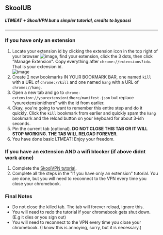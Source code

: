 ## SkoolUB
##### LTMEAT + SkoolVPN but a simpler tutorial, credits to bypassi
------
### If you have only an extension
1. Locate your extension id by clicking the extension icon in the top right of your browser ![image](https://user-images.githubusercontent.com/93336301/236832184-d760a12b-bc33-45d0-9b27-d8ba6528eb7f.png), find your extension, click the 3 dots, then click "Manage Extension". Copy everything after `chrome://extensions?id=`. That is your extension id.  
![image](https://user-images.githubusercontent.com/93336301/236832791-b2daa953-9a42-49e2-bdde-f01583883708.png)
2. Create 2 new bookmarks IN YOUR BOOKMARK BAR, one named `kill` with a URL of `chrome://kill` and one named `hang` with a URL of `chrome://hang`.
3. Open a new tab and go to `chrome-extension://yourextensionidhere/manifest.json` but replace "yourextensionidhere" with the id from earlier.
4. Okay, you're going to want to remember this entire step and do it quickly. Click the `kill` bookmark from earlier and quickly spam the `hang` bookmark and the reload button on your keyboard for about 3-ish seconds.
5. Pin the current tab (optional). **DO NOT CLOSE THIS TAB OR IT WILL STOP WORKING. THE TAB WILL RELOAD FOREVER.**
6. You have done basic LTMEAT! Enjoy your freedom.


### If you have an extension AND a wifi blocker (if above didnt work alone)
1. Complete the [SkoolVPN tutorial](https://bit.ly/skoolvpn).
2. Complete all the steps in the "If you have only an extension" tutorial. You are done, but you will need to reconnect to the VPN every time you close your chromebook.

### Final Notes
* Do not close the killed tab. The tab will forever reload, ignore this.
* You will need to redo the tutorial if your chromebook gets shut down. (E.g it dies or you sign out)
* You will need to reconnect to the VPN every time you close your chromebook. (I know this is annoying, sorry, but it is necessary.)
